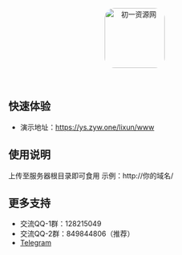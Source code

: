 <p align="center">
  <a href="https://www.zyw.one/">
    <img src="https://ys.zyw.one/lixun/img/logo.png" width="120" height="120" style="border-radius: 20px;" alt="初一资源网">
  </a>
</p>

<br>


## 快速体验
- 演示地址：https://ys.zyw.one/lixun/www

## 使用说明
上传至服务器根目录即可食用
示例：http://你的域名/

## 更多支持
- 交流QQ-1群：128215049
- 交流QQ-2群：849844806（推荐）
- [Telegram](https://t.me/acgshop)
